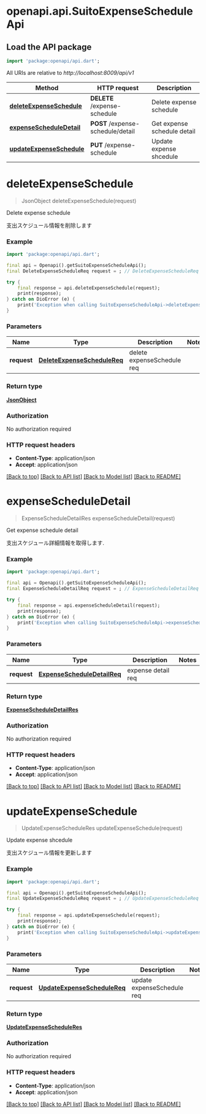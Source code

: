 # openapi.api.SuitoExpenseScheduleApi

## Load the API package
```dart
import 'package:openapi/api.dart';
```

All URIs are relative to *http://localhost:8009/api/v1*

Method | HTTP request | Description
------------- | ------------- | -------------
[**deleteExpenseSchedule**](SuitoExpenseScheduleApi.md#deleteexpenseschedule) | **DELETE** /expense-schedule | Delete expense schedule
[**expenseScheduleDetail**](SuitoExpenseScheduleApi.md#expensescheduledetail) | **POST** /expense-schedule/detail | Get expense schedule detail
[**updateExpenseSchedule**](SuitoExpenseScheduleApi.md#updateexpenseschedule) | **PUT** /expense-schedule | Update expense shcedule


# **deleteExpenseSchedule**
> JsonObject deleteExpenseSchedule(request)

Delete expense schedule

支出スケジュール情報を削除します

### Example
```dart
import 'package:openapi/api.dart';

final api = Openapi().getSuitoExpenseScheduleApi();
final DeleteExpenseScheduleReq request = ; // DeleteExpenseScheduleReq | delete expenseSchedule req

try {
    final response = api.deleteExpenseSchedule(request);
    print(response);
} catch on DioError (e) {
    print('Exception when calling SuitoExpenseScheduleApi->deleteExpenseSchedule: $e\n');
}
```

### Parameters

Name | Type | Description  | Notes
------------- | ------------- | ------------- | -------------
 **request** | [**DeleteExpenseScheduleReq**](DeleteExpenseScheduleReq.md)| delete expenseSchedule req | 

### Return type

[**JsonObject**](JsonObject.md)

### Authorization

No authorization required

### HTTP request headers

 - **Content-Type**: application/json
 - **Accept**: application/json

[[Back to top]](#) [[Back to API list]](../README.md#documentation-for-api-endpoints) [[Back to Model list]](../README.md#documentation-for-models) [[Back to README]](../README.md)

# **expenseScheduleDetail**
> ExpenseScheduleDetailRes expenseScheduleDetail(request)

Get expense schedule detail

支出スケジュール詳細情報を取得します.

### Example
```dart
import 'package:openapi/api.dart';

final api = Openapi().getSuitoExpenseScheduleApi();
final ExpenseScheduleDetailReq request = ; // ExpenseScheduleDetailReq | expense detail req

try {
    final response = api.expenseScheduleDetail(request);
    print(response);
} catch on DioError (e) {
    print('Exception when calling SuitoExpenseScheduleApi->expenseScheduleDetail: $e\n');
}
```

### Parameters

Name | Type | Description  | Notes
------------- | ------------- | ------------- | -------------
 **request** | [**ExpenseScheduleDetailReq**](ExpenseScheduleDetailReq.md)| expense detail req | 

### Return type

[**ExpenseScheduleDetailRes**](ExpenseScheduleDetailRes.md)

### Authorization

No authorization required

### HTTP request headers

 - **Content-Type**: application/json
 - **Accept**: application/json

[[Back to top]](#) [[Back to API list]](../README.md#documentation-for-api-endpoints) [[Back to Model list]](../README.md#documentation-for-models) [[Back to README]](../README.md)

# **updateExpenseSchedule**
> UpdateExpenseScheduleRes updateExpenseSchedule(request)

Update expense shcedule

支出スケジュール情報を更新します

### Example
```dart
import 'package:openapi/api.dart';

final api = Openapi().getSuitoExpenseScheduleApi();
final UpdateExpenseScheduleReq request = ; // UpdateExpenseScheduleReq | update expenseSchedule req

try {
    final response = api.updateExpenseSchedule(request);
    print(response);
} catch on DioError (e) {
    print('Exception when calling SuitoExpenseScheduleApi->updateExpenseSchedule: $e\n');
}
```

### Parameters

Name | Type | Description  | Notes
------------- | ------------- | ------------- | -------------
 **request** | [**UpdateExpenseScheduleReq**](UpdateExpenseScheduleReq.md)| update expenseSchedule req | 

### Return type

[**UpdateExpenseScheduleRes**](UpdateExpenseScheduleRes.md)

### Authorization

No authorization required

### HTTP request headers

 - **Content-Type**: application/json
 - **Accept**: application/json

[[Back to top]](#) [[Back to API list]](../README.md#documentation-for-api-endpoints) [[Back to Model list]](../README.md#documentation-for-models) [[Back to README]](../README.md)

